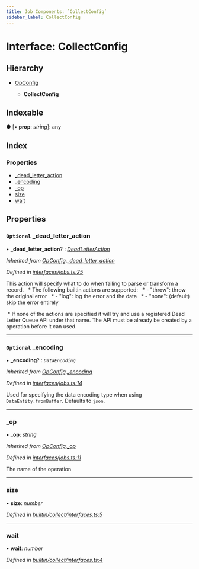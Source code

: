 ```yaml
---
title: Job Components: `CollectConfig`
sidebar_label: CollectConfig
---
```


# Interface: CollectConfig

## Hierarchy

* [OpConfig](opconfig.md)

  * **CollectConfig**

## Indexable

● \[▪ **prop**: *string*\]: any

## Index

### Properties

* [_dead_letter_action](collectconfig.md#optional-_dead_letter_action)
* [_encoding](collectconfig.md#optional-_encoding)
* [_op](collectconfig.md#_op)
* [size](collectconfig.md#size)
* [wait](collectconfig.md#wait)

## Properties

### `Optional` _dead_letter_action

• **_dead_letter_action**? : *[DeadLetterAction](../overview.md#deadletteraction)*

*Inherited from [OpConfig](opconfig.md).[_dead_letter_action](opconfig.md#optional-_dead_letter_action)*

*Defined in [interfaces/jobs.ts:25](https://github.com/terascope/teraslice/blob/fd211a8bb/packages/job-components/src/interfaces/jobs.ts#L25)*

This action will specify what to do when failing to parse or transform a record. ​​​​​
​​​​​     * The following builtin actions are supported: ​​​
​​​​​     *  - "throw": throw the original error ​​​​​
​​​​​     *  - "log": log the error and the data ​​​​​
​​​​​     *  - "none": (default) skip the error entirely

​​     * If none of the actions are specified it will try and use a registered Dead Letter Queue API under that name.
The API must be already be created by a operation before it can used.​

___

### `Optional` _encoding

• **_encoding**? : *`DataEncoding`*

*Inherited from [OpConfig](opconfig.md).[_encoding](opconfig.md#optional-_encoding)*

*Defined in [interfaces/jobs.ts:14](https://github.com/terascope/teraslice/blob/fd211a8bb/packages/job-components/src/interfaces/jobs.ts#L14)*

Used for specifying the data encoding type when using `DataEntity.fromBuffer`. Defaults to `json`.

___

###  _op

• **_op**: *string*

*Inherited from [OpConfig](opconfig.md).[_op](opconfig.md#_op)*

*Defined in [interfaces/jobs.ts:11](https://github.com/terascope/teraslice/blob/fd211a8bb/packages/job-components/src/interfaces/jobs.ts#L11)*

The name of the operation

___

###  size

• **size**: *number*

*Defined in [builtin/collect/interfaces.ts:5](https://github.com/terascope/teraslice/blob/fd211a8bb/packages/job-components/src/builtin/collect/interfaces.ts#L5)*

___

###  wait

• **wait**: *number*

*Defined in [builtin/collect/interfaces.ts:4](https://github.com/terascope/teraslice/blob/fd211a8bb/packages/job-components/src/builtin/collect/interfaces.ts#L4)*
